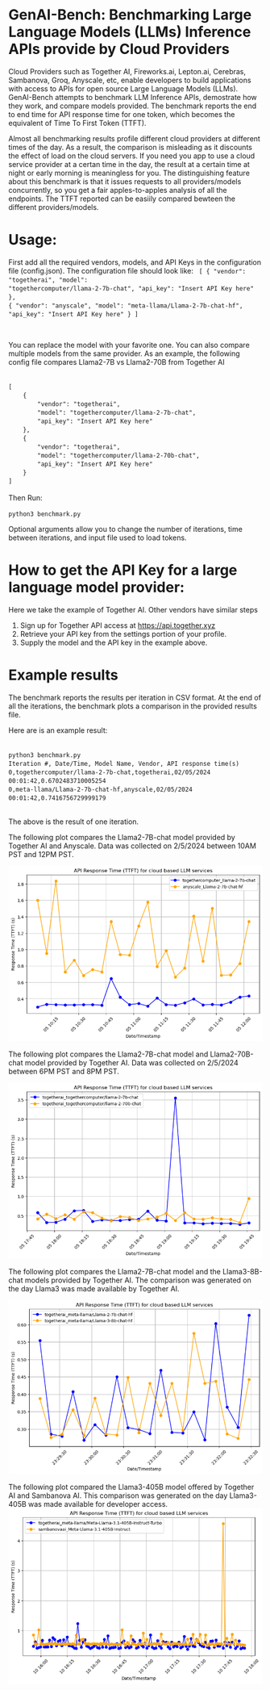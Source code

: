 # GenAI-Bench: Benchmarking Large Language Models (LLMs) Inference APIs provide by Cloud Providers
Cloud Providers such as Together AI, Fireworks.ai, Lepton.ai, Cerebras, Sambanova, Groq, Anyscale, etc, enable developers to build applications with access to APIs for open source Large Language Models (LLMs).
GenAI-Bench attempts to benchmark LLM Inference APIs, demostrate how they work, and compare models provided.
The benchmark reports the end to end time for API response time for one token, which becomes the equivalent of Time To First Token (TTFT).

Almost all benchmarking results profile different cloud providers at different times of the day. As a result, the comparison is misleading as it discounts the effect of load on the cloud servers. If you need you app to use a cloud service provider at a certan time in the day, the result at a certain time at night or early morning is meaningless for you. The distinguishing feature about this benchmark is that it issues requests to all providers/models concurrently, so you get
a fair apples-to-apples analysis of all the endpoints. The TTFT reported can be easiily compared bewteen the different providers/models.

# Usage:
First add all the required vendors, models, and API Keys in the configuration file (config.json). The configuration file should look like:
<code>
[
    {
        "vendor": "togetherai",
        "model": "togethercomputer/llama-2-7b-chat",
        "api_key": "Insert API Key here"
    },
    {
        "vendor": "anyscale",
        "model": "meta-llama/Llama-2-7b-chat-hf",
        "api_key": "Insert API Key here"
    }
]

</code>

You can replace the model with your favorite one. You can also compare multiple models from the same provider.
As an example, the following config file compares Llama2-7B vs Llama2-70B from Together AI

<code>
[
    {
        "vendor": "togetherai",
        "model": "togethercomputer/llama-2-7b-chat",
        "api_key": "Insert API Key here"
    },
    {
        "vendor": "togetherai",
        "model": "togethercomputer/llama-2-70b-chat",
        "api_key": "Insert API Key here"
    }
]

</code>
Then Run:

<code>python3 benchmark.py</code>


Optional arguments allow you to change the number of iterations, time between iterations, and input file used to load tokens.

# How to get the API Key for a large language model provider:

Here we take the example of Together AI. Other vendors have similar steps
1. Sign up for Together API access at https://api.together.xyz
2. Retrieve your API key from the settings portion of your profile.
3. Supply the model and the API key in the example above.

# Example results
The benchmark reports the results per iteration in CSV format. At the end of all the iterations, the benchmark plots a comparison in the provided results file.

Here are is an example result:

<code>
python3 benchmark.py 
Iteration #, Date/Time, Model Name, Vendor, API response time(s)
0,togethercomputer/llama-2-7b-chat,togetherai,02/05/2024 00:01:42,0.6702483710005254
0,meta-llama/Llama-2-7b-chat-hf,anyscale,02/05/2024 00:01:42,0.7416756729999179
  </code>
  
The above is the result of one iteration.

The following plot compares the Llama2-7B-chat model provided by Together AI and Anyscale. Data was collected on 2/5/2024 between 10AM PST and 12PM PST.

![Comparison between Together AI and Anyscale](https://github.com/hiamitabha/genai-bench/blob/main/results/result-together_vs_anyscale_llama27b.png?raw=true)

The following plot compares the Llama2-7B-chat model and Llama2-70B-chat model provided by Together AI. Data was collected on 2/5/2024 between 6PM PST and 8PM PST.

![Comparison between Llama2-7B-chat vs Llama2-70B-chat at Together AI](https://raw.githubusercontent.com/hiamitabha/genai-bench/main/results/result-together_llama2_7b_vs_70b.png)

The following plot compares the Llama2-7B-chat model and the Llama3-8B-chat models provided by Together AI. The comparison was generated on the day Llama3 was made available by Together AI.

![Comparison between Llama2 and Llama3](https://raw.githubusercontent.com/hiamitabha/genai-bench/main/results/result-together_llama2_7b_vs_llama3_8b.png)

The following plot compared the Llama3-405B model offered by Together AI and Sambanova AI. This comparison was generated on the day Llama3-405B was made available for developer access.
![Comparison between Together AI and Sambanova AI for Llama3-405B](https://raw.githubusercontent.com/hiamitabha/genai-bench/main/results/result-together_vs_sambanova_llama3_405b.png)
